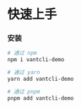 # 快速上手

### 安装

```bash
# 通过 npm
npm i vantcli-demo

# 通过 yarn
yarn add vantcli-demo

# 通过 pnpm
pnpm add vantcli-demo
```
